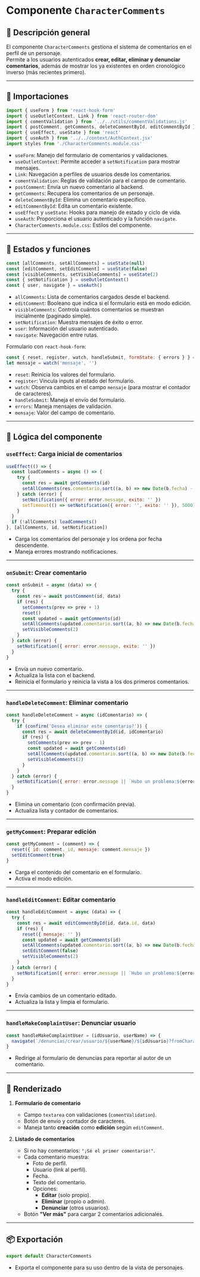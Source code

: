 # Componente `CharacterComments`

## 📌 Descripción general

El componente `CharacterComments` gestiona el sistema de comentarios en el perfil de un personaje.  
Permite a los usuarios autenticados **crear, editar, eliminar y denunciar comentarios**, además de mostrar los ya existentes en orden cronológico inverso (más recientes primero).

---

## 🧹 Importaciones

```js
import { useForm } from 'react-hook-form'
import { useOutletContext, Link } from 'react-router-dom'
import { comentValidation } from '../../utils/commentValidations.js'
import { postComment, getComments, deleteCommentById, editCommentById } from '../../services/character.js'
import { useEffect, useState } from 'react'
import { useAuth } from '../../context/AuthContext.jsx'
import styles from './CharacterComments.module.css'
```

- `useForm`: Manejo del formulario de comentarios y validaciones.
- `useOutletContext`: Permite acceder a `setNotification` para mostrar mensajes.
- `Link`: Navegación a perfiles de usuarios desde los comentarios.
- `comentValidation`: Reglas de validación para el campo de comentario.
- `postComment`: Envía un nuevo comentario al backend.
- `getComments`: Recupera los comentarios de un personaje.
- `deleteCommentById`: Elimina un comentario específico.
- `editCommentById`: Edita un comentario existente.
- `useEffect` y `useState`: Hooks para manejo de estado y ciclo de vida.
- `useAuth`: Proporciona el usuario autenticado y la función `navigate`.
- `CharacterComments.module.css`: Estilos del componente.

---

## 🧠 Estados y funciones

```js
const [allComments, setAllComments] = useState(null)
const [editComment, setEditComment] = useState(false)
const [visibleComments, setVisibleComments] = useState(2)
const { setNotification } = useOutletContext()
const { user, navigate } = useAuth()
```

- `allComments`: Lista de comentarios cargados desde el backend.
- `editComment`: Booleano que indica si el formulario está en modo edición.
- `visibleComments`: Controla cuántos comentarios se muestran inicialmente (paginado simple).
- `setNotification`: Muestra mensajes de éxito o error.
- `user`: Información del usuario autenticado.
- `navigate`: Navegación entre rutas.

Formulario con `react-hook-form`:

```js
const { reset, register, watch, handleSubmit, formState: { errors } } = useForm({ mode: 'onChange' })
let mensaje = watch('mensaje', '')
```

- `reset`: Reinicia los valores del formulario.
- `register`: Vincula inputs al estado del formulario.
- `watch`: Observa cambios en el campo `mensaje` (para mostrar el contador de caracteres).
- `handleSubmit`: Maneja el envío del formulario.
- `errors`: Maneja mensajes de validación.
- `mensaje`: Valor del campo de comentario.

---

## 🔄 Lógica del componente

### `useEffect`: Carga inicial de comentarios
```js
useEffect(() => {
  const loadComments = async () => {
    try {
      const res = await getComments(id)
      setAllComments(res.comentario.sort((a, b) => new Date(b.fecha) - new Date(a.fecha)))
    } catch (error) {
      setNotification({ error: error.message, exito: '' })
      setTimeout(() => setNotification({ error: '', exito: '' }), 5000)
    }
  }
  if (!allComments) loadComments()
}, [allComments, id, setNotification])
```
- Carga los comentarios del personaje y los ordena por fecha descendente.
- Maneja errores mostrando notificaciones.

---

### `onSubmit`: Crear comentario
```js
const onSubmit = async (data) => {
  try {
    const res = await postComment(id, data)
    if (res) {
      setComments(prev => prev + 1)
      reset()
      const updated = await getComments(id)
      setAllComments(updated.comentario.sort((a, b) => new Date(b.fecha) - new Date(a.fecha)))
      setVisibleComments(2)
    }
  } catch (error) {
    setNotification({ error: error.message, exito: '' })
  }
}
```
- Envía un nuevo comentario.
- Actualiza la lista con el backend.
- Reinicia el formulario y reinicia la vista a los dos primeros comentarios.

---

### `handleDeleteComment`: Eliminar comentario
```js
const handleDeleteComment = async (idComentario) => {
  try {
    if (confirm('Desea eliminar este comentario?')) {
      const res = await deleteCommentById(id, idComentario)
      if (res) {
        setComments(prev => prev - 1)
        const updated = await getComments(id)
        setAllComments(updated.comentario.sort((a, b) => new Date(b.fecha) - new Date(a.fecha)))
        setVisibleComments(2)
      }
    }
  } catch (error) {
    setNotification({ error: error.message || `Hubo un problema:${error}` })
  }
}
```
- Elimina un comentario (con confirmación previa).
- Actualiza lista y contador de comentarios.

---

### `getMyComment`: Preparar edición
```js
const getMyComment = (comment) => {
  reset({ id: comment._id, mensaje: comment.mensaje })
  setEditComment(true)
}
```
- Carga el contenido del comentario en el formulario.
- Activa el modo edición.

---

### `handleEditComment`: Editar comentario
```js
const handleEditComment = async (data) => {
  try {
    const res = await editCommentById(id, data.id, data)
    if (res) {
      reset({ mensaje: '' })
      const updated = await getComments(id)
      setAllComments(updated.comentario.sort((a, b) => new Date(b.fecha) - new Date(a.fecha)))
      setEditComment(false)
      setVisibleComments(2)
    }
  } catch (error) {
    setNotification({ error: error.message || `Hubo un problema:${error}` })
  }
}
```
- Envía cambios de un comentario editado.
- Actualiza la lista y limpia el formulario.

---

### `handleMakeComplaintUser`: Denunciar usuario
```js
const handleMakeComplaintUser = (idUsuario, userName) => {
  navigate(`/denuncias/crear/usuario/${userName}/${idUsuario}?fromCharacter=${id}`)
}
```
- Redirige al formulario de denuncias para reportar al autor de un comentario.

---

## 🧱 Renderizado

1. **Formulario de comentario**  
   - Campo `textarea` con validaciones (`comentValidation`).  
   - Botón de envío y contador de caracteres.  
   - Maneja tanto **creación** como **edición** según `editComment`.

2. **Listado de comentarios**
   - Si no hay comentarios: `"¡Sé el primer comentario!"`.
   - Cada comentario muestra:
     - Foto de perfil.
     - Usuario (link al perfil).
     - Fecha.
     - Texto del comentario.
     - Opciones:
       - **Editar** (solo propio).
       - **Eliminar** (propio o admin).
       - **Denunciar** (otros usuarios).
   - Botón **"Ver más"** para cargar 2 comentarios adicionales.

---

## 📦 Exportación

```js
export default CharacterComments
```
- Exporta el componente para su uso dentro de la vista de personajes.
